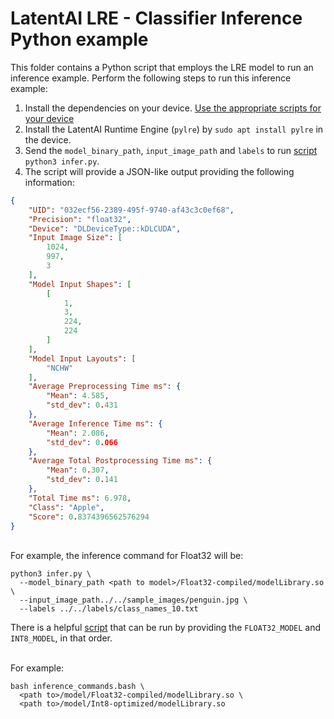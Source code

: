 # LatentAI LRE - Classifier Inference Python example 

This folder contains a Python script that employs the LRE model to run an inference example. Perform the following steps to run this inference example: 

1. Install the dependencies on your device. [Use the appropriate scripts for your device](../../setup_scripts)
2. Install the LatentAI Runtime Engine (`pylre`) by `sudo apt install pylre` in the device.
3. Send the `model_binary_path`, `input_image_path` and `labels` to run [script](infer.py) `python3 infer.py`. 
5. The script will provide a JSON-like output providing the following information:
``` json
{
    "UID": "032ecf56-2389-495f-9740-af43c3c0ef68",
    "Precision": "float32",
    "Device": "DLDeviceType::kDLCUDA",
    "Input Image Size": [
        1024,
        997,
        3
    ],
    "Model Input Shapes": [
        [
            1,
            3,
            224,
            224
        ]
    ],
    "Model Input Layouts": [
        "NCHW"
    ],
    "Average Preprocessing Time ms": {
        "Mean": 4.585,
        "std_dev": 0.431
    },
    "Average Inference Time ms": {
        "Mean": 2.086,
        "std_dev": 0.066
    },
    "Average Total Postprocessing Time ms": {
        "Mean": 0.307,
        "std_dev": 0.141
    },
    "Total Time ms": 6.978,
    "Class": "Apple",
    "Score": 0.8374396562576294
}
```

<br>
For example, the inference command for Float32 will be:

```
python3 infer.py \
  --model_binary_path <path to model>/Float32-compiled/modelLibrary.so \
  --input_image_path../../sample_images/penguin.jpg \
  --labels ../../labels/class_names_10.txt
```

There is a helpful [script](inference_commands.bash) that can be run by providing the `FLOAT32_MODEL` and `INT8_MODEL`, in that order.

<br>
For example:

```
bash inference_commands.bash \
  <path to>/model/Float32-compiled/modelLibrary.so \
  <path to>/model/Int8-optimized/modelLibrary.so
```
